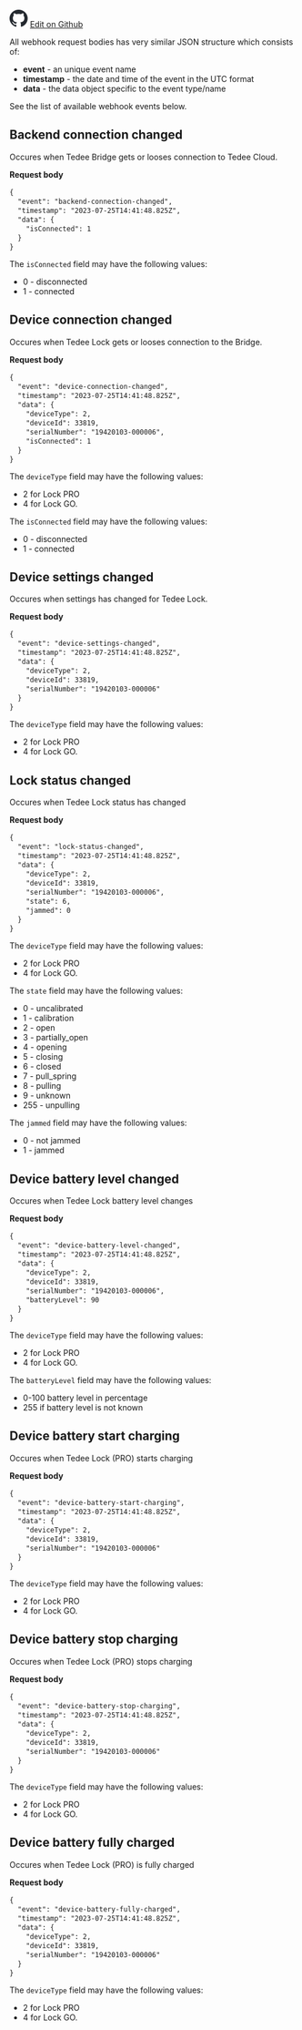  ![](/assets/github-logo.svg "GitHub Logo") [Edit on Github](https://github.com/tedee-com/tedee-bridge-api/blob/master/webhooks/events.md)

All webhook request bodies has very similar JSON structure which consists of:
- **event** - an unique event name
- **timestamp** - the date and time of the event in the UTC format
- **data** - the data object specific to the event type/name

See the list of available webhook events below.
  

## Backend connection changed

Occures when Tedee Bridge gets or looses connection to Tedee Cloud.

**Request body**

	{
	  "event": "backend-connection-changed",
	  "timestamp": "2023-07-25T14:41:48.825Z",
	  "data": {
	    "isConnected": 1
	  }
	}
	
The ``isConnected`` field may have the following values:
- 0 - disconnected
- 1 - connected



## Device connection changed

Occures when Tedee Lock gets or looses connection to the Bridge.

**Request body**

	{
	  "event": "device-connection-changed",
	  "timestamp": "2023-07-25T14:41:48.825Z",
	  "data": {
	    "deviceType": 2,
	    "deviceId": 33819,
	    "serialNumber": "19420103-000006",
	    "isConnected": 1
	  }
	}

The ``deviceType`` field may have the following values:
- 2 for Lock PRO 
- 4 for Lock GO. 
 
The ``isConnected`` field may have the following values:
- 0 - disconnected
- 1 - connected

## Device settings changed

Occures when settings has changed for Tedee Lock.

**Request body**

	{
	  "event": "device-settings-changed",
	  "timestamp": "2023-07-25T14:41:48.825Z",
	  "data": {
	    "deviceType": 2,
	    "deviceId": 33819,
	    "serialNumber": "19420103-000006"
	  }
	}
	
The ``deviceType`` field may have the following values:
- 2 for Lock PRO 
- 4 for Lock GO. 


## Lock status changed

Occures when Tedee Lock status has changed

**Request body**

	{
	  "event": "lock-status-changed",
	  "timestamp": "2023-07-25T14:41:48.825Z",
	  "data": {
	    "deviceType": 2,
	    "deviceId": 33819,
	    "serialNumber": "19420103-000006",
	    "state": 6,
	    "jammed": 0
	  }
	}
	
The ``deviceType`` field may have the following values:
- 2 for Lock PRO 
- 4 for Lock GO. 

The ``state`` field may have the following values:
- 0 - uncalibrated
- 1 - calibration
- 2 - open
- 3 - partially_open
- 4 - opening
- 5 - closing
- 6 - closed
- 7 - pull_spring
- 8 - pulling
- 9 - unknown
- 255 - unpulling

The ``jammed`` field may have the following values:
- 0 - not jammed
- 1 - jammed

## Device battery level changed

Occures when Tedee Lock battery level changes

**Request body**

	{
	  "event": "device-battery-level-changed",
	  "timestamp": "2023-07-25T14:41:48.825Z",
	  "data": {
	    "deviceType": 2,
	    "deviceId": 33819,
	    "serialNumber": "19420103-000006",
	    "batteryLevel": 90
	  }
	}

The ``deviceType`` field may have the following values:
- 2 for Lock PRO 
- 4 for Lock GO. 

The ``batteryLevel`` field may have the following values:
- 0-100 battery level in percentage
- 255 if battery level is not known


## Device battery start charging

Occures when Tedee Lock (PRO) starts charging

**Request body**

	{
	  "event": "device-battery-start-charging",
	  "timestamp": "2023-07-25T14:41:48.825Z",
	  "data": {
	    "deviceType": 2,
	    "deviceId": 33819,
	    "serialNumber": "19420103-000006"
	  }
	}
	
The ``deviceType`` field may have the following values:
- 2 for Lock PRO 
- 4 for Lock GO. 

## Device battery stop charging

Occures when Tedee Lock (PRO) stops charging

**Request body**

	{
	  "event": "device-battery-stop-charging",
	  "timestamp": "2023-07-25T14:41:48.825Z",
	  "data": {
	    "deviceType": 2,
	    "deviceId": 33819,
	    "serialNumber": "19420103-000006"
	  }
	}

The ``deviceType`` field may have the following values:
- 2 for Lock PRO 
- 4 for Lock GO. 

## Device battery fully charged

Occures when Tedee Lock (PRO) is fully charged

**Request body**

	{
	  "event": "device-battery-fully-charged",
	  "timestamp": "2023-07-25T14:41:48.825Z",
	  "data": {
	    "deviceType": 2,
	    "deviceId": 33819,
	    "serialNumber": "19420103-000006"
	  }
	}

The ``deviceType`` field may have the following values:
- 2 for Lock PRO 
- 4 for Lock GO. 
